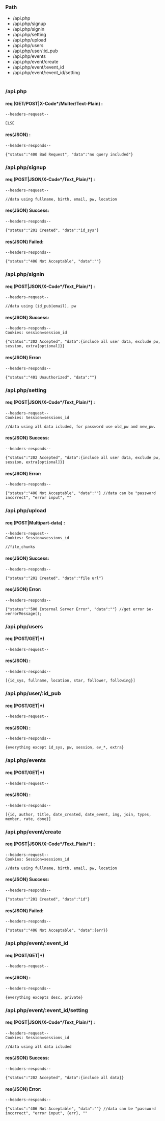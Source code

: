 ### Path<br />
- \/api.php
- \/api.php\/signup
- \/api.php\/signin
- \/api.php\/setting
- \/api.php\/upload
- \/api.php\/users
- \/api.php\/user\/:id_pub
- \/api.php\/events
- \/api.php\/event\/create
- \/api.php\/event\/:event_id
- \/api.php\/event\/:event_id\/setting
<br /><br />
### \/api.php
#### req (GET\/POST|X-Code*\/Multer\/Text-Plain) :
```
--headers-request--

ELSE
```
#### res(JSON) :
```
--headers-responds--

{"status":"400 Bad Request", "data":"no query included"}
```
### \/api.php\/signup
#### req (POST|JSON\/X-Code\*\/Text_Plain\/\*) :
```
--headers-request--

//data using fullname, birth, email, pw, location
```
#### res(JSON) Success:
```
--headers-responds--

{"status":"201 Created", "data":"id_sys"}
```
#### res(JSON) Failed:
```
--headers-responds--

{"status":"406 Not Acceptable", "data":""}
```
### \/api.php\/signin
#### req (POST|JSON\/X-Code\*\/Text_Plain\/\*) :
```
--headers-request--

//data using (id_pub|email), pw
```
#### res(JSON) Success:
```
--headers-responds--
Cookies: session=session_id

{"status":"202 Accepted", "data":{include all user data, exclude pw, session, extra[optional]}}
```
#### res(JSON) Error:
```
--headers-responds--

{"status":"401 Unauthorized", "data":""}
```
### \/api.php\/setting
#### req (POST|JSON\/X-Code\*\/Text_Plain\/\*) :
```
--headers-request--
Cookies: Session=sessions_id

//data using all data icluded, for password use old_pw and new_pw.
```
#### res(JSON) Success:
```
--headers-responds--

{"status":"202 Accepted", "data":{include all user data, exclude pw, session, extra[optional]}}
```
#### res(JSON) Error:
```
--headers-responds--

{"status":"406 Not Acceptable", "data":""} //data can be "password incorrect", "error input", ""
```
### \/api.php\/upload
#### req (POST|Multipart-data) :
```
--headers-request--
Cookies: Session=sessions_id

//file_chunks
```
#### res(JSON) Success:
```
--headers-responds--

{"status":"201 Created", "data":"file url"}
```
#### res(JSON) Error:
```
--headers-responds--

{"status":"500 Internal Server Error", "data":""} //get error $e->errorMessage();
```
### \/api.php\/users
#### req (POST\/GET|\*)
```
--headers-request--
```
#### res(JSON) :
```
--headers-responds--

[{id_sys, fullname, location, star, follower, following}]
```
### \/api.php\/user\/:id_pub
#### req (POST\/GET|\*)
```
--headers-request--
```
#### res(JSON) :
```
--headers-responds--

{everything except id_sys, pw, session, ev_*, extra}
```
### \/api.php\/events
#### req (POST\/GET|\*)
```
--headers-request--
```
#### res(JSON) :
```
--headers-responds--

[{id, author, title, date_created, date_event, img, join, types, member, rate, done}]
```
### \/api.php\/event\/create
#### req (POST|JSON\/X-Code\*\/Text_Plain\/\*) :
```
--headers-request--
Cookies: Session=sessions_id

//data using fullname, birth, email, pw, location
```
#### res(JSON) Success:
```
--headers-responds--

{"status":"201 Created", "data":"id"}
```
#### res(JSON) Failed:
```
--headers-responds--

{"status":"406 Not Acceptable", "data":{err}}
```
### \/api.php\/event\/:event_id
#### req (POST\/GET|\*)
```
--headers-request--
```
#### res(JSON) :
```
--headers-responds--

{everything excepts desc, private}
```
### \/api.php\/event\/:event_id\/setting
#### req (POST|JSON\/X-Code\*\/Text_Plain\/\*) :
```
--headers-request--
Cookies: Session=sessions_id

//data using all data icluded
```
#### res(JSON) Success:
```
--headers-responds--

{"status":"202 Accepted", "data":{include all data}}
```
#### res(JSON) Error:
```
--headers-responds--

{"status":"406 Not Acceptable", "data":""} //data can be "password incorrect", "error input", {err}, ""
```
